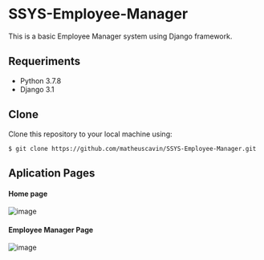 # SSYS-Employee-Manager

This is a basic Employee Manager system using Django framework.

## Requeriments
- Python 3.7.8
- Django 3.1

## Clone
Clone this repository to your local machine using:
```shell
$ git clone https://github.com/matheuscavin/SSYS-Employee-Manager.git
```

## Aplication Pages
#### Home page
![image](https://user-images.githubusercontent.com/56211480/90468063-13f5c900-e0ec-11ea-8b18-0890e4404435.png)
#### Employee Manager Page
![image](https://user-images.githubusercontent.com/56211480/90468112-338cf180-e0ec-11ea-953d-8effee557d3c.png)
